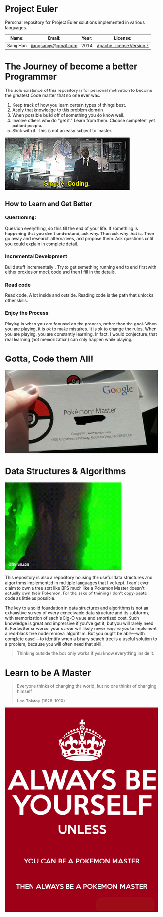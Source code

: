 Project Euler
==============

Personal repository for Project Euler solutions implemented in various languages.

| Name:    | Email:               | Year: | License:                 |
|----------|----------------------|-------|--------------------------|
| Sang Han | jjangsangy@gmail.com | 2014  | [Apache License Version   2](https://github.com/jjangsangy/Project-Euler/blob/master/LICENSE) |


# The Journey of become a better Programmer

The sole existence of this repository is for personal motivation to become the greatest
Code master that no one ever was.

1. Keep track of how you learn certain types of things best.
2. Apply that knowledge to this problem domain
3. When possible build off of something you do know well.
4. Involve others who do "get it." Learn from them. Choose competent yet patient people.
5. Stick with it. This is not an easy subject to master.

![algorithms.gif](./img/algorithms.gif)

## How to Learn and Get Better

### Questioning:
Question everything, do this till the end of your life.
If something is happening that you don't understand, ask why. Then ask why that is. Then go away and research alternatives, and propose them. Ask questions until you could explain in complete detail.

### Incremental Development
Build stuff incrementally .
Try to get something running end to end first with either proxies or mock code and then I fill in the details.

### Read code
Read code.
A lot inside and outside. Reading code is the path that unlocks other skills.

### Enjoy the Process
Playing is when you are focused on the process, rather than the goal.
When you are playing, it is ok to make mistakes. It is ok to change the rules.
When you are playing, you are constantly learning.
In fact, I would conjecture, that real learning (not memorization) can only happen while playing.

# Gotta, Code them All!

![pokemon.jpg](./img/pokemon.jpg)


# Data Structures & Algorithms

![master.gif](./img/master.gif)

This repository is also a repository housing the useful data structures and algorithms implemented
in multiple languages that I've kept. I can't ever claim to own a tree sort like BFS
much like a Pokemon Master doesn't actually own their Pokemon. For the sake of training
I don't copy-paste code as little as possible.

The key to a solid foundation in data structures and algorithms is not an exhaustive survey of every conceivable data structure and its subforms, with memorization of each's Big-O value and amortized cost. Such knowledge is great and impressive if you've got it, but you will rarely need it. For better or worse, your career will likely never require you to implement a red-black tree node removal algorithm. But you ought be able—with complete ease!—to identify when a binary search tree is a useful solution to a problem, because you will often need that skill.


> Thinking outside the box only works if you know everything inside it.

# Learn to be A Master

> Everyone thinks of changing the world, but no one thinks of changing himself
>
> Leo Tolstoy (1828-1910)

![pokemon_master.png](./img/pokemon_master.png)

